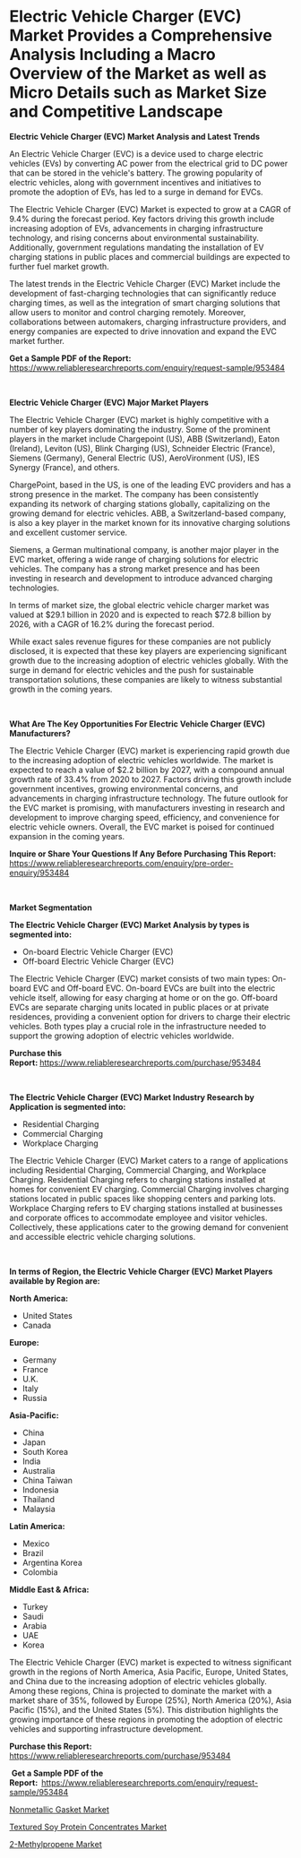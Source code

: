 <p><h1>Electric Vehicle Charger (EVC) Market Provides a Comprehensive Analysis Including a Macro Overview of the Market as well as Micro Details such as Market Size and Competitive Landscape</h1></p><p><strong>Electric Vehicle Charger (EVC) Market Analysis and Latest Trends</strong></p>
<p><p>An Electric Vehicle Charger (EVC) is a device used to charge electric vehicles (EVs) by converting AC power from the electrical grid to DC power that can be stored in the vehicle's battery. The growing popularity of electric vehicles, along with government incentives and initiatives to promote the adoption of EVs, has led to a surge in demand for EVCs.</p><p>The Electric Vehicle Charger (EVC) Market is expected to grow at a CAGR of 9.4% during the forecast period. Key factors driving this growth include increasing adoption of EVs, advancements in charging infrastructure technology, and rising concerns about environmental sustainability. Additionally, government regulations mandating the installation of EV charging stations in public places and commercial buildings are expected to further fuel market growth.</p><p>The latest trends in the Electric Vehicle Charger (EVC) Market include the development of fast-charging technologies that can significantly reduce charging times, as well as the integration of smart charging solutions that allow users to monitor and control charging remotely. Moreover, collaborations between automakers, charging infrastructure providers, and energy companies are expected to drive innovation and expand the EVC market further.</p></p>
<p><strong>Get a Sample PDF of the Report:&nbsp;</strong> <a href="https://www.reliableresearchreports.com/enquiry/request-sample/953484">https://www.reliableresearchreports.com/enquiry/request-sample/953484</a></p>
<p>&nbsp;</p>
<p><strong>Electric Vehicle Charger (EVC) Major Market Players</strong></p>
<p><p>The Electric Vehicle Charger (EVC) market is highly competitive with a number of key players dominating the industry. Some of the prominent players in the market include Chargepoint (US), ABB (Switzerland), Eaton (Ireland), Leviton (US), Blink Charging (US), Schneider Electric (France), Siemens (Germany), General Electric (US), AeroVironment (US), IES Synergy (France), and others.</p><p>ChargePoint, based in the US, is one of the leading EVC providers and has a strong presence in the market. The company has been consistently expanding its network of charging stations globally, capitalizing on the growing demand for electric vehicles. ABB, a Switzerland-based company, is also a key player in the market known for its innovative charging solutions and excellent customer service.</p><p>Siemens, a German multinational company, is another major player in the EVC market, offering a wide range of charging solutions for electric vehicles. The company has a strong market presence and has been investing in research and development to introduce advanced charging technologies.</p><p>In terms of market size, the global electric vehicle charger market was valued at $29.1 billion in 2020 and is expected to reach $72.8 billion by 2026, with a CAGR of 16.2% during the forecast period.</p><p>While exact sales revenue figures for these companies are not publicly disclosed, it is expected that these key players are experiencing significant growth due to the increasing adoption of electric vehicles globally. With the surge in demand for electric vehicles and the push for sustainable transportation solutions, these companies are likely to witness substantial growth in the coming years.</p></p>
<p>&nbsp;</p>
<p><strong>What Are The Key Opportunities For Electric Vehicle Charger (EVC) Manufacturers?</strong></p>
<p><p>The Electric Vehicle Charger (EVC) market is experiencing rapid growth due to the increasing adoption of electric vehicles worldwide. The market is expected to reach a value of $2.2 billion by 2027, with a compound annual growth rate of 33.4% from 2020 to 2027. Factors driving this growth include government incentives, growing environmental concerns, and advancements in charging infrastructure technology. The future outlook for the EVC market is promising, with manufacturers investing in research and development to improve charging speed, efficiency, and convenience for electric vehicle owners. Overall, the EVC market is poised for continued expansion in the coming years.</p></p>
<p><strong>Inquire or Share Your Questions If Any Before Purchasing This Report:</strong> <a href="https://www.reliableresearchreports.com/enquiry/pre-order-enquiry/953484">https://www.reliableresearchreports.com/enquiry/pre-order-enquiry/953484</a></p>
<p>&nbsp;</p>
<p><strong>Market Segmentation</strong></p>
<p><strong>The Electric Vehicle Charger (EVC) Market Analysis by types is segmented into:</strong></p>
<p><ul><li>On-board Electric Vehicle Charger (EVC)</li><li>Off-board Electric Vehicle Charger (EVC)</li></ul></p>
<p><p>The Electric Vehicle Charger (EVC) market consists of two main types: On-board EVC and Off-board EVC. On-board EVCs are built into the electric vehicle itself, allowing for easy charging at home or on the go. Off-board EVCs are separate charging units located in public places or at private residences, providing a convenient option for drivers to charge their electric vehicles. Both types play a crucial role in the infrastructure needed to support the growing adoption of electric vehicles worldwide.</p></p>
<p><strong>Purchase this Report:&nbsp;</strong><a href="https://www.reliableresearchreports.com/purchase/953484">https://www.reliableresearchreports.com/purchase/953484</a></p>
<p>&nbsp;</p>
<p><strong>The Electric Vehicle Charger (EVC) Market Industry Research by Application is segmented into:</strong></p>
<p><ul><li>Residential Charging</li><li>Commercial Charging</li><li>Workplace Charging</li></ul></p>
<p><p>The Electric Vehicle Charger (EVC) Market caters to a range of applications including Residential Charging, Commercial Charging, and Workplace Charging. Residential Charging refers to charging stations installed at homes for convenient EV charging. Commercial Charging involves charging stations located in public spaces like shopping centers and parking lots. Workplace Charging refers to EV charging stations installed at businesses and corporate offices to accommodate employee and visitor vehicles. Collectively, these applications cater to the growing demand for convenient and accessible electric vehicle charging solutions.</p></p>
<p>&nbsp;</p>
<p><strong>In terms of Region, the Electric Vehicle Charger (EVC) Market Players available by Region are:</strong></p>
<p>
    <p> <strong> North America: </strong>
        <ul>
            <li>United States</li>
            <li>Canada</li>
        </ul>
        </p> 
    <p> <strong> Europe: </strong>
        <ul>
            <li>Germany</li>
            <li>France</li>
            <li>U.K.</li>
            <li>Italy</li>
            <li>Russia</li>
        </ul>
        </p> 
    <p> <strong> Asia-Pacific: </strong>
        <ul>
            <li>China</li>
            <li>Japan</li>
            <li>South Korea</li>
            <li>India</li>
            <li>Australia</li>
            <li>China Taiwan</li>
            <li>Indonesia</li>
            <li>Thailand</li>
            <li>Malaysia</li>
        </ul>
        </p> 
    <p> <strong> Latin America: </strong>
        <ul>
            <li>Mexico</li>
            <li>Brazil</li>
            <li>Argentina Korea</li>
            <li>Colombia</li>
        </ul>
        </p> 
    <p> <strong> Middle East & Africa: </strong>
        <ul>
            <li>Turkey</li>
            <li>Saudi</li>
            <li>Arabia</li>
            <li>UAE</li>
            <li>Korea</li>
        </ul>
    </p>
    </p>
<p><p>The Electric Vehicle Charger (EVC) market is expected to witness significant growth in the regions of North America, Asia Pacific, Europe, United States, and China due to the increasing adoption of electric vehicles globally. Among these regions, China is projected to dominate the market with a market share of 35%, followed by Europe (25%), North America (20%), Asia Pacific (15%), and the United States (5%). This distribution highlights the growing importance of these regions in promoting the adoption of electric vehicles and supporting infrastructure development.</p></p>
<p><strong>Purchase this Report: </strong><a href="https://www.reliableresearchreports.com/purchase/953484">https://www.reliableresearchreports.com/purchase/953484</a></p>
<p>&nbsp;<strong>Get a Sample PDF of the Report:&nbsp;&nbsp;</strong><a href="https://www.reliableresearchreports.com/enquiry/request-sample/953484">https://www.reliableresearchreports.com/enquiry/request-sample/953484</a></p>
<p><strong></strong></p>
<p><p><a href="https://view.publitas.com/reportprime-1/nonmetallic-gasket-market-offers-provide-insightful-data-for-the-time-period-from-2023-to-2030-and-also-provide-analysis-based-on-application-type-and-region/">Nonmetallic Gasket Market</a></p><p><a href="https://view.publitas.com/reportprime-1/textured-soy-protein-concentrates-market-size-growing-and-forecasted-for-period-from-2023-2030-and-provides-complete-market-analysis-of-this-market/">Textured Soy Protein Concentrates Market</a></p><p><a href="https://view.publitas.com/reportprime-1/2-methylpropene-market-a-comprehensive-report-of-its-market-share-growth-trends-2023-2030/">2-Methylpropene Market</a></p></p>